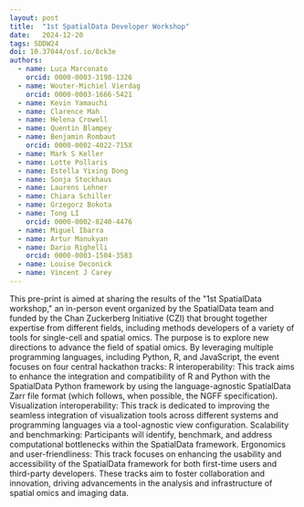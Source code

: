 ```yaml
---
layout: post
title:  "1st SpatialData Developer Workshop"
date:   2024-12-20
tags: SDDW24
doi: 10.37044/osf.io/8ck3e
authors:
  - name: Luca Marconato
    orcid: 0000-0003-3198-1326
  - name: Wouter-Michiel Vierdag
    orcid: 0000-0003-1666-5421
  - name: Kevin Yamauchi
  - name: Clarence Mah
  - name: Helena Crowell
  - name: Quentin Blampey
  - name: Benjamin Rombaut
    orcid: 0000-0002-4022-715X
  - name: Mark S Keller
  - name: Lotte Pollaris
  - name: Estella Yixing Dong
  - name: Sonja Stockhaus
  - name: Laurens Lehner
  - name: Chiara Schiller
  - name: Grzegorz Bokota
  - name: Tong LI
    orcid: 0000-0002-8240-4476
  - name: Miguel Ibarra
  - name: Artur Manukyan
  - name: Dario Righelli
    orcid: 0000-0003-1504-3583
  - name: Louise Deconick
  - name: Vincent J Carey
---
```


This pre-print is aimed at sharing the results of the "1st SpatialData workshop," an in-person event organized by the SpatialData team and funded by the Chan Zuckerberg Initiative (CZI) that brought together expertise from different fields, including methods developers of a variety of tools for single-cell and spatial omics. The purpose is to explore new directions to advance the field of spatial omics. By leveraging multiple programming languages, including Python, R, and JavaScript, the event focuses on four central hackathon tracks: R interoperability: This track aims to enhance the integration and compatibility of R and Python with the SpatialData Python framework by using the language-agnostic SpatialData Zarr file format (which follows, when possible, the NGFF specification). Visualization interoperability: This track is dedicated to improving the seamless integration of visualization tools across different systems and programming languages via a tool-agnostic view configuration. Scalability and benchmarking: Participants will identify, benchmark, and address computational bottlenecks within the SpatialData framework. Ergonomics and user-friendliness: This track focuses on enhancing the usability and accessibility of the SpatialData framework for both first-time users and third-party developers. These tracks aim to foster collaboration and innovation, driving advancements in the analysis and infrastructure of spatial omics and imaging data.

